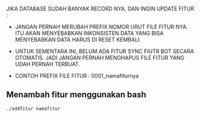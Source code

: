 JIKA DATABASE SUDAH BANYAK RECORD NYA, DAN INGIN UPDATE FITUR :
- JANGAN PERNAH MERUBAH PREFIX NOMOR URUT FILE FITUR NYA. ITU AKAN MENYEBABKAN INKONSISTEN DATA YANG BISA MENYEBABKAN DATA HARUS DI RESET KEMBALI.

- UNTUK SEMENTARA INI, BELUM ADA FITUR SYNC FIUTR BOT SECARA OTOMATIS. JADI JANGAN PERNAH MENGHAPUS FILE FITUR YANG UDAH PERNAH TERBUAT.

- CONTOH PREFIX FILE FITUR : 0001_namafiturnya

## Menambah fitur menggunakan bash
```
./addfitur namafitur 
```